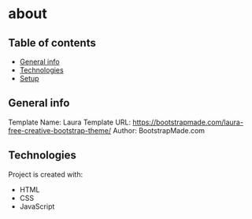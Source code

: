 # about
 ## Table of contents
* [General info](#general-info)
* [Technologies](#technologies)
* [Setup](#setup)

## General info
Template Name: Laura
Template URL: https://bootstrapmade.com/laura-free-creative-bootstrap-theme/
Author: BootstrapMade.com
	
## Technologies
Project is created with:
* HTML
* CSS
* JavaScript
